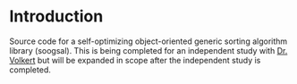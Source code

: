 # Introduction
Source code for a self-optimizing object-oriented generic sorting algorithm library (soogsal). This is being completed for an independent study with [Dr. Volkert](http://www.cs.kent.edu/~volkert) but will be expanded in scope after the independent study is completed.

